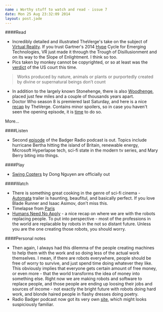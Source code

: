 ```yaml
---
name : Worthy stuff to watch and read - issue 7
date: Mon 25 Aug 23:32:09 2014
layout: post.jade
---
```


####Read

* Incredibly detailed and illustrated TheVerge's take on the subject of [Virtual Reality](http://www.theverge.com/a/virtual-reality/). If you trust Gartner's 2014 [Hype](https://twitter.com/jraitamaa/status/502065295062994944/photo/1) Cycle for Emerging Technologies, VR just made it through the Trough of Disillusionment and on its way to the Slope of Enlightment. I think so too.
* Pics taken by monkey cannot be copyrighted, or so at least was the [verdict](http://www.latimes.com/nation/nationnow/la-na-nn-monkey-selfie-copyright-20140821-story.html) of the US court this time.

>Works produced by nature, animals or plants or purportedly created by divine or supernatural beings don’t count

* In addition to the largely known Stonehenge, there is also [Woodhenge](http://en.wikipedia.org/wiki/Woodhenge), placed just few miles and a couple of thousands years apart.
* Doctor Who season 8 is premiered last Saturday, and here is a nice [recap](http://www.theverge.com/2014/8/25/6062935/doctor-who-series-8-premiere-recap-deep-breath) by TheVerge. Contains minor spoilers, so in case you haven't seen the opening episode, it is [time](http://www.bbc.co.uk/iplayer/episode/p023w9fy/doctor-who-series-8-1-deep-breath) to do so.

More...

####Listen

* Second [episode](http://radiobadger.com/posts/2014-08-24.html) of the Badger Radio podcast is out. Topics include hurricane Bertha hitting the island of Britain, renewable energy, Microsoft Hyperlapse tech, sci-fi state in the modern tv series, and Mary Berry biting into things.

####Play

* [Swing Copters](https://www.youtube.com/watch?v=wuoCeze0B3c) by Dong Nguyen are officially out

####Watch

* There is something great cooking in the genre of sci-fi cinema - [Automata](http://www.imdb.com/video/imdb/vi2069933081/) trailer is haunting, beaufitul, and basically perfect. If you love Blade Runner and Isaac Asimov, don't miss this.
* Timelapse from [Paris](https://vimeo.com/103223164)
* [Humans Need No Apply](https://www.youtube.com/watch?v=7Pq-S557XQU) - a nice recap on where we are with the robots replacing people. To put into perspective - most of the professions in the world are replacable by robots in the not so distant future. Unless you are the one creating those robots, you should worry.

####Personal notes

* Then again, I always had this dilemma of the people creating machines to help them with the work and so doing less of the actual work themselves. I mean, if there are robots everywhere, people should be free of worry to survive, and just spend time doing whatever they like. This obviously implies that everyone gets certain amount of free money, or even more - that the world transforms the idea of money into something else. Right now we are making robots and software to replace people, and those people are ending up loosing their jobs and sources of income - not exactly the bright future with robots doing hard work, and blonde haired people in flashy dresses doing poetry.
* Radio Badger podcast now got its very own [site](http://radiobadger.com/), which might looks suspiciously familiar.

